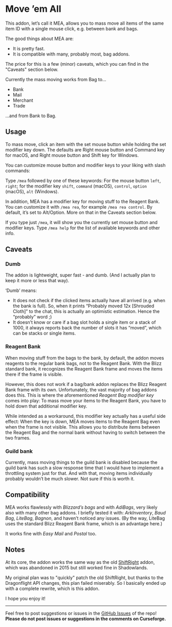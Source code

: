# Move ’em All

This addon, let’s call it MEA, allows you to mass move all items of the same item ID with a single mouse click, e.g. between bank and bags.

The good things about MEA are:

- It is pretty fast.
- It is compatible with many, probably most, bag addons.

The price for this is a few (minor) caveats, which you can find in the "Caveats" section below.

Currently the mass moving works from Bag to…

- Bank
- Mail
- Merchant
- Trade

…and from Bank to Bag.


## Usage

To mass move, click an item with the set mouse button while holding the set modifier key down. The defaults are Right mouse button and Command key for macOS, and Right mouse button and Shift key for Windows.

You can customize mouse button and modifier keys to your liking with slash commands:

Type `/mea` followed by one of these keywords: For the mouse button `left`, `right`; for the modifier key `shift`, `command` (macOS), `control`, `option` (macOS), `alt` (Windows).

In addition, MEA has a modifier key for moving stuff to the Reagent Bank. You can customize it with `/mea rea`, for example `/mea rea control`. By default, it’s set to Alt/Option. More on that in the Caveats section below.

If you type just `/mea`, it will show you the currently set mouse button and modifier keys. Type `/mea help` for the list of available keywords and other info.


## Caveats

### Dumb

The addon is lightweight, super fast - and dumb. (And I actually plan to keep it more or less that way).

‘Dumb’ means: 

- It does not check if the clicked items actually have all arrived (e.g. when the bank is full). So, when it prints “Probably moved 12x [Shrouded Cloth]” to the chat, this is actually an optimistic estimation. Hence the “probably” word ;)
- It doesn’t know or care if a bag slot holds a single item or a stack of 1000, it always reports back the number of slots it has “moved”, which can be stacks or single items.


### Reagent Bank

When moving stuff from the bags to the bank, by default, the addon moves reagents to the regular bank bags, not to the Reagent Bank. With the Blizz standard bank, it recognizes the Reagent Bank frame and moves the items there if the frame is visible.

However, this does not work if a bag/bank addon replaces the Blizz Reagent Bank frame with its own. Unfortunately, the vast majority of bag addons does this. This is where the aforementioned _Reagent Bag modifier key_ comes into play: To mass move your items to the Reagent Bank, you have to hold down that additional modifier key.

While intended as a workaround, this modifier key actually has a useful side effect: When the key is down, MEA moves items to the Reagent Bag even when the frame is not visible. This allows you to distribute items between the Reagent Bag and the normal bank without having to switch between the two frames.


### Guild bank

Currently, mass moving things to the guild bank is disabled because the guild bank has such a slow response time that I would have to implement a throttling system just for that. And with that, moving items individually probably wouldn’t be much slower. Not sure if this is worth it.


## Compatibility

MEA works flawlessly with _Blizzard’s bags_ and with _AdiBags_, very likely also with many other bag addons. I briefly tested it with: _ArkInventory_, _Baud Bag_, _LiteBag_, _Bagnon_, and haven’t noticed any issues. (By the way, LiteBag uses the standard Blizz Reagent Bank frame, which is an advantage here.)

It works fine with _Easy Mail_ and _Postal_ too.


## Notes

At its core, the addon works the same way as the old [ShiftRight](https://www.curseforge.com/wow/addons/shift-right) addon, which was abandoned in 2015 but still worked fine in Shadowlands.

My original plan was to "quickly" patch the old ShiftRight, but thanks to the Dragonflight API changes, this plan failed miserably. So I basically ended up with a complete rewrite, which is this addon.

I hope you enjoy it!


---

Feel free to post suggestions or issues in the [GitHub Issues](https://github.com/tflo/Move-em-All/issues) of the repo!
__Please do not post issues or suggestions in the comments on Curseforge.__
